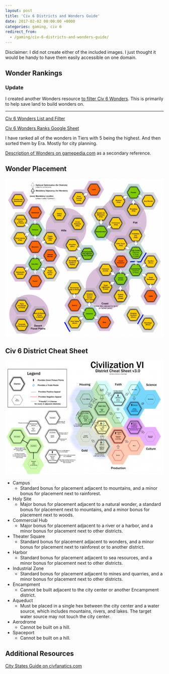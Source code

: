 ```yaml
---
layout: post
title: 'Civ 6 Districts and Wonders Guide'
date: 2017-02-02 00:00:00 +0000
categories: gaming, civ 6
redirect_from:
  - /gaming/civ-6-districts-and-wonders-guide/
---
```


Disclaimer: I did not create either of the included images. I just thought it would be handy to have them easily accessible on one domain.

## Wonder Rankings

### Update

I created another Wonders resource [to filter Civ 6 Wonders](https://www.civwonders.com/). This is primarily to help save land to build wonders on.

---

[Civ 6 Wonders List and Filter](https://www.civwonders.com/)

[Civ 6 Wonders Ranks Google Sheet](https://docs.google.com/spreadsheets/d/1p3O6lGfavhL0jR9eoE34BzVZmOYGRDN8mwtiJuocJGE/edit#gid=0)

I have ranked all of the wonders in Tiers with 5 being the highest. And then sorted them by Era. Mostly for city planning.

[Description of Wonders on gamepedia.com](http://civ6.gamepedia.com/Wonder) as a secondary reference.

## Wonder Placement

![Civ 6 Wonders Cheat Sheet](/assets/civilization-6-wonders-cheat-sheet-1568x1568.png 'Civ 6 Wonders Cheat Sheet')

## Civ 6 District Cheat Sheet

![Civ 6 District Cheat Sheet v3.0](/assets/civilization-6-district-cheat-sheet-v3.0-1568x1131.png 'Civ 6 District Cheat Sheet v3.0')

- Campus
  - Standard bonus for placement adjacent to mountains, and a minor bonus for placement next to rainforest.
- Holy Site
  - Major bonus for placement adjacent to a natural wonder, a standard bonus for placement next to mountains, and a minor bonus for placement next to woods.
- Commercial Hub
  - Major bonus for placement adjacent to a river or a harbor, and a minor bonus for placement next to other districts.
- Theater Square
  - Standard bonus for placement adjacent to wonders, and a minor bonus for placement next to rainforest or to another district.
- Harbor
  - Standard bonus for placement adjacent to sea resources, and a minor bonus for placement next to other districts.
- Industrial Zone
  - Standard bonus for placement adjacent to mines and quarries, and a minor bonus for placement next to other districts.
- Encampment
  - Cannot be built adjacent to the city center or another Encampment district.
- Aqueduct
  - Must be placed in a single hex between the city center and a water source, which includes mountains, rivers, and lakes. The target water source may not touch the city center.
- Aerodrome
  - Cannot be built on a hill.
- Spaceport
  - Cannot be built on a hill.

## Additional Resources

[City States Guide on civfanatics.com](https://forums.civfanatics.com/resources/guide-to-city-states.25846/)
